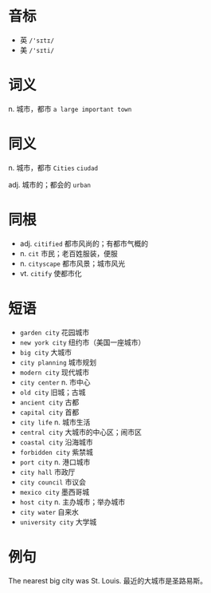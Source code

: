 # 音标

- 英 `/'sɪtɪ/`
- 美 `/'sɪti/`

# 词义

n. 城市，都市
`a large important town`

# 同义

n. 城市，都市
`Cities` `ciudad`

adj. 城市的；都会的
`urban`

# 同根

- adj. `citified` 都市风尚的；有都市气概的
- n. `cit` 市民；老百姓服装，便服
- n. `cityscape` 都市风景；城市风光
- vt. `citify` 使都市化

# 短语

- `garden city` 花园城市
- `new york city` 纽约市（美国一座城市）
- `big city` 大城市
- `city planning` 城市规划
- `modern city` 现代城市
- `city center` n. 市中心
- `old city` 旧城；古城
- `ancient city` 古都
- `capital city` 首都
- `city life` n. 城市生活
- `central city` 大城市的中心区；闹市区
- `coastal city` 沿海城市
- `forbidden city` 紫禁城
- `port city` n. 港口城市
- `city hall` 市政厅
- `city council` 市议会
- `mexico city` 墨西哥城
- `host city` n. 主办城市；举办城市
- `city water` 自来水
- `university city` 大学城

# 例句

The nearest big city was St. Louis.
最近的大城市是圣路易斯。


